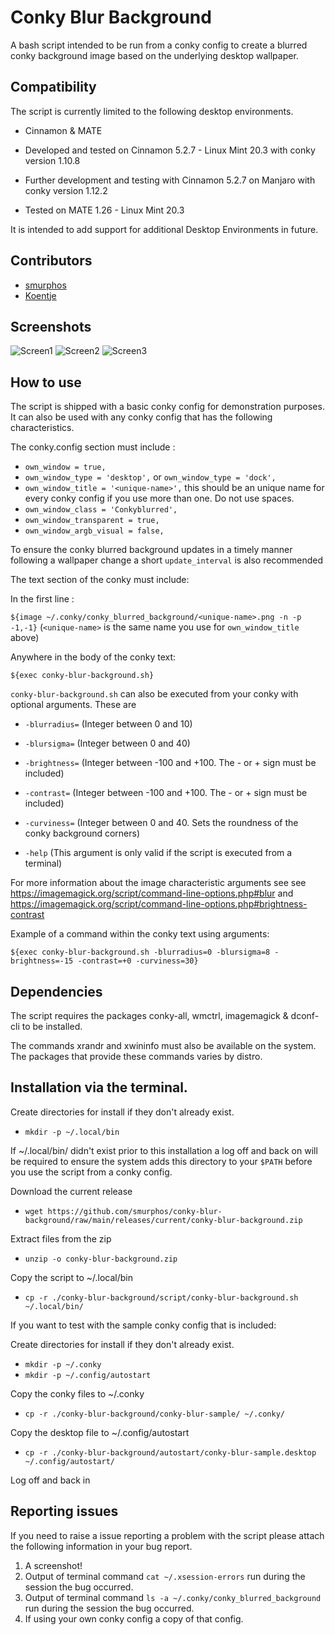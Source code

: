 # Conky Blur Background

A bash script intended to be run from a conky config to create a blurred conky background image based on the underlying desktop wallpaper.

## Compatibility

The script is currently limited to the following desktop environments.

* Cinnamon & MATE

* Developed and tested on Cinnamon 5.2.7 - Linux Mint 20.3 with conky version 1.10.8
* Further development and testing  with Cinnamon 5.2.7 on Manjaro with conky version 1.12.2
* Tested on MATE 1.26 - Linux Mint 20.3

It is intended to add support for additional Desktop Environments in future.

## Contributors

* [smurphos](https://github.com/smurphos)
* [Koentje](https://forums.linuxmint.com/memberlist.php?mode=viewprofile&u=317124)

## Screenshots

![Screen1](https://github.com/smurphos/conky-blur-background/blob/main/screenshots/2022-03-25_20-07.png)
![Screen2](https://github.com/smurphos/conky-blur-background/blob/main/screenshots/2022-03-25_20-08.png)
![Screen3](https://github.com/smurphos/conky-blur-background/blob/main/screenshots/2022-03-25_20-09.png)

## How to use

The script is shipped with a basic conky config for demonstration purposes.
It can also be used with any conky config that has the following characteristics.

The conky.config section must include :

* `own_window = true,`
* `own_window_type = 'desktop',` or `own_window_type = 'dock',` 
* `own_window_title = '<unique-name>',` this should be an unique name for every conky config if you use more than one. Do not use spaces.
* `own_window_class = 'Conkyblurred',`
* `own_window_transparent = true,`
* `own_window_argb_visual = false,`

To ensure the conky blurred background updates in a timely manner following a wallpaper change a short `update_interval` is also recommended

The text section of the conky must include:

In the first line :

`${image ~/.conky/conky_blurred_background/<unique-name>.png -n -p -1,-1}` (`<unique-name>` is the same name you use for `own_window_title` above)

Anywhere in the body of the conky text:

`${exec conky-blur-background.sh}`

`conky-blur-background.sh` can also be executed from your conky with optional arguments. These are

* `-blurradius=` (Integer between 0 and 10)
* `-blursigma=` (Integer between 0 and 40)
* `-brightness=` (Integer between -100 and +100. The - or + sign must be included)
* `-contrast=` (Integer between -100 and +100. The - or + sign must be included)
* `-curviness=` (Integer between 0 and 40. Sets the roundness of the conky background corners)

* `-help` (This argument is only valid if the script is executed from a terminal)

For more information about the image characteristic arguments see see https://imagemagick.org/script/command-line-options.php#blur
and https://imagemagick.org/script/command-line-options.php#brightness-contrast

Example of a command within the conky text using arguments:

`${exec conky-blur-background.sh -blurradius=0 -blursigma=8 -brightness=-15 -contrast=+0 -curviness=30}`

## Dependencies

The script requires the packages conky-all, wmctrl, imagemagick & dconf-cli to be installed.

The commands xrandr and xwininfo must also be available on the system. The packages that provide these commands varies by distro.

## Installation via the terminal.

Create  directories for install if they don't already exist.
* `mkdir -p ~/.local/bin`

If ~/.local/bin/ didn't exist prior to this installation a log off and back on will be required to ensure the system adds this directory to your `$PATH` before you use the script from a conky config.


Download the current release
* `wget https://github.com/smurphos/conky-blur-background/raw/main/releases/current/conky-blur-background.zip`

Extract files from the zip
* `unzip -o conky-blur-background.zip`

Copy the script to ~/.local/bin
* `cp -r ./conky-blur-background/script/conky-blur-background.sh ~/.local/bin/`

If you want to test with the sample conky config that is included:

Create  directories for install if they don't already exist.

* `mkdir -p ~/.conky`
* `mkdir -p ~/.config/autostart`

Copy the conky files to ~/.conky
* `cp -r ./conky-blur-background/conky-blur-sample/ ~/.conky/`

Copy the desktop file to ~/.config/autostart
* `cp -r ./conky-blur-background/autostart/conky-blur-sample.desktop ~/.config/autostart/`

Log off and back in

## Reporting issues

If you need to raise a issue reporting a problem with the script please attach the following information in your bug report.

1) A screenshot!
2) Output of terminal command `cat ~/.xsession-errors` run during the session the bug occurred.
3) Output of terminal command `ls -a ~/.conky/conky_blurred_background` run during the session the bug occurred.
4) If using your own conky config a copy of that config.
